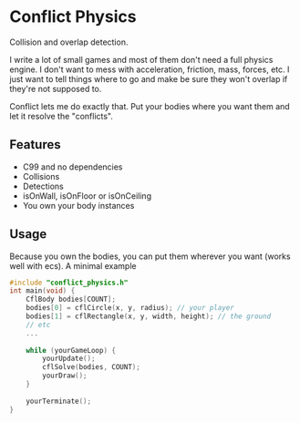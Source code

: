 # Conflict Physics

Collision and overlap detection.

I write a lot of small games and most of them don't need a full physics engine.
I don't want to mess with acceleration, friction, mass, forces, etc.
I just want to tell things where to go and make be sure they won't overlap if they're not supposed to.

Conflict lets me do exactly that. Put your bodies where you want them and let it resolve the "conflicts".

## Features
- C99 and no dependencies
- Collisions
- Detections
- isOnWall, isOnFloor or isOnCeiling
- You own your body instances

## Usage
Because you own the bodies, you can put them wherever you want (works well with ecs). A minimal example
```c
#include "conflict_physics.h"
int main(void) {
    CflBody bodies[COUNT];
    bodies[0] = cflCircle(x, y, radius); // your player
    bodies[1] = cflRectangle(x, y, width, height); // the ground
    // etc
    ...
    
    while (yourGameLoop) {
        yourUpdate();
        cflSolve(bodies, COUNT);
        yourDraw();
    }
    
    yourTerminate();
}
```